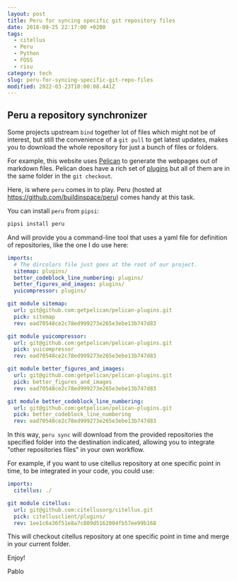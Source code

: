 ```yaml
---
layout: post
title: Peru for syncing specific git repository files
date: 2018-09-25 22:17:00 +0200
tags:
  - citellus
  - Peru
  - Python
  - FOSS
  - risu
category: tech
slug: peru-for-syncing-specific-git-repo-files
modified: 2022-03-23T10:00:08.441Z
---
```


## Peru a repository synchronizer

Some projects upstream `bind` together lot of files which might not be of interest, but still the
convenience of a `git pull` to get latest updates, makes you to download the whole
repository for just a bunch of files or folders.

For example, this website uses [Pelican](http://getpelican.com/) to generate the webpages out of markdown files. Pelican does have a rich set of [plugins](https://github.com/getpelican/pelican-plugins) but all of them are in the same folder in the `git checkout`.

Here, is where `peru` comes in to play. Peru (hosted at <https://github.com/buildinspace/peru>) comes handy at this task.

You can install `peru` from `pipsi`:

```sh
pipsi install peru
```

And will provide you a command-line tool that uses a yaml file for definition of repositories, like the one I do use here:

```yaml
imports:
  # The dircolors file just goes at the root of our project.
  sitemap: plugins/
  better_codeblock_line_numbering: plugins/
  better_figures_and_images: plugins/
  yuicompressor: plugins/

git module sitemap:
  url: git@github.com:getpelican/pelican-plugins.git
  pick: sitemap
  rev: ead70548ce2c78ed999273e265e3ebe13b747d83

git module yuicompressor:
  url: git@github.com:getpelican/pelican-plugins.git
  pick: yuicompressor
  rev: ead70548ce2c78ed999273e265e3ebe13b747d83

git module better_figures_and_images:
  url: git@github.com:getpelican/pelican-plugins.git
  pick: better_figures_and_images
  rev: ead70548ce2c78ed999273e265e3ebe13b747d83

git module better_codeblock_line_numbering:
  url: git@github.com:getpelican/pelican-plugins.git
  pick: better_codeblock_line_numbering
  rev: ead70548ce2c78ed999273e265e3ebe13b747d83
```

In this way, `peru sync` will download from the provided repositories the specified folder into the destination indicated, allowing you to integrate "other
repositories files" in your own workflow.

For example, if you want to use citellus repository at one specific point in time, to be integrated in your code, you could use:

```yaml
imports:
  citellus: ./

git module citellus:
  url: git@github.com:citellusorg/citellus.git
  pick: citellusclient/plugins/
  rev: 1ee1c6a36f51e8a7c809d5162004fb57ee99b168
```

This will checkout citellus repository at one specific point in time and merge in your current folder.

Enjoy!

Pablo
